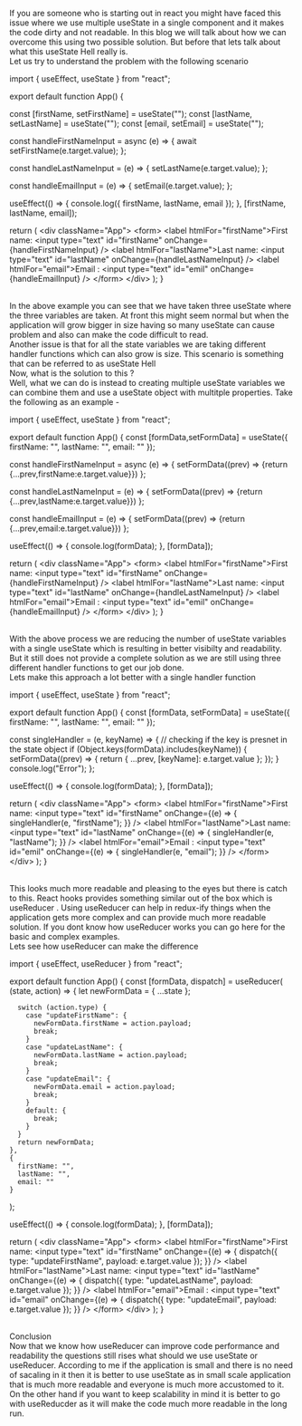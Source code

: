 <NormalText>If you are someone who is starting out in react you might have faced this issue where we use
multiple <RoundedText>useState</RoundedText> in a single component and it makes the code dirty and not readable. In this blog we will talk about how we can overcome this using two possible solution. But before that lets talk about what this <RoundedText>useState Hell</RoundedText> really is.</NormalText>
<br/>
<Heading>Let us try to understand the problem with the following scenario</Heading>
<br/>
<Syntax language="jsx">

import { useEffect, useState } from "react";

export default function App() {

  const [firstName, setFirstName] = useState("");
  const [lastName, setLastName] = useState("");
  const [email, setEmail] = useState("");

  const handleFirstNameInput = async (e) => {
    await setFirstName(e.target.value);
  };

  const handleLastNameInput = (e) => {
    setLastName(e.target.value);
  };

  const handleEmailInput = (e) => {
    setEmail(e.target.value);
  };

  useEffect(() => {
    console.log({ firstName, lastName, email });
  }, [firstName, lastName, email]);

  return (
    \<div className="App">
      \<form>
        \<label htmlFor="firstName">First name: </label>
        \<input type="text" id="firstName" onChange={handleFirstNameInput} />
        \<label htmlFor="lastName">Last name: </label>
        \<input type="text" id="lastName" onChange={handleLastNameInput} />
        \<label htmlFor="email">Email : </label>
        \<input type="text" id="emil" onChange={handleEmailInput} />
      \</form>
    \</div>
  );
}

</Syntax>
<br/>
<NormalText>In the above example you can see that we have taken three useState where the three variables are taken. At front this might seem normal but when the application will grow bigger in size having so many useState can cause problem and also can make the code difficult to read.</NormalText>
<br/>
<NormalText>Another issue is that for all the state variables we are taking different handler functions which can also grow is size. This scenario is something that can be referred  to as <RoundedText>useState Hell</RoundedText></NormalText>
<br/>
<Heading>Now, what is the solution to this ?</Heading>
<br/>
<NormalText>Well, what we can do is instead to creating multiple useState variables we can combine them and use a <RoundedText>useState object</RoundedText> with multitple properties. Take the following as an example - </NormalText>
<br/>
<Syntax language="jsx">

import { useEffect, useState } from "react";

export default function App() {
  const [formData,setFormData] = useState({
    firstName: "",
    lastName: "",
    email: ""
  });

  const handleFirstNameInput = async (e) => {
    setFormData((prev) => {return {...prev,firstName:e.target.value}})
  };

  const handleLastNameInput = (e) => {
    setFormData((prev) => {return {...prev,lastName:e.target.value}})
  };

  const handleEmailInput = (e) => {
    setFormData((prev) => {return {...prev,email:e.target.value}})
  };

  useEffect(() => {
    console.log(formData);
  }, [formData]);

  return (
    \<div className="App">
      \<form>
        \<label htmlFor="firstName">First name: </label>
        \<input type="text" id="firstName" onChange={handleFirstNameInput} />
        \<label htmlFor="lastName">Last name: </label>
        \<input type="text" id="lastName" onChange={handleLastNameInput} />
        \<label htmlFor="email">Email : </label>
        \<input type="text" id="emil" onChange={handleEmailInput} />
      \</form>
    \</div>
  );
}


</Syntax>
<br/>
<NormalText>With the above process we are reducing the number of useState variables with a single useState which is resulting in better visibilty and readability. But it still does not provide a complete solution as we are still using three different handler functions to get our job done.</NormalText>
<br/>
<Heading>Lets make this approach a lot better with a single handler function</Heading>
<br/>
<Syntax language="jsx">

import { useEffect, useState } from "react";

export default function App() {
  const [formData, setFormData] = useState({
    firstName: "",
    lastName: "",
    email: ""
  });

  const singleHandler = (e, keyName) => {
    // checking if the key is presnet in the state object
    if (Object.keys(formData).includes(keyName)) {
      setFormData((prev) => {
        return { ...prev, \[keyName]: e.target.value };
      });
    }
    console.log("Error");
  };

  useEffect(() => {
    console.log(formData);
  }, \[formData]);

  return (
    \<div className="App">
      \<form>
        \<label htmlFor="firstName">First name: </label>
        \<input
          type="text"
          id="firstName"
          onChange={(e) => {
            singleHandler(e, "firstName");
          }}
        />
        \<label htmlFor="lastName">Last name: </label>
        \<input
          type="text"
          id="lastName"
          onChange={(e) => {
            singleHandler(e, "lastName");
          }}
        />
        \<label htmlFor="email">Email : </label>
        \<input
          type="text"
          id="emil"
          onChange={(e) => {
            singleHandler(e, "email");
          }}
        />
      \</form>
    \</div>
  );
}

</Syntax>
<br/>
<NormalText>This looks much more readable and pleasing to the eyes but there is catch to this. React hooks provides something similar out of the box which is <RoundedText>useReducer</RoundedText> . Using useReducer can help in redux-ify things when the application gets more complex and can provide much more readable solution. If you dont know how useReducer works you can go <UrlTag data="https://blog.webdevsimplified.com/2020-06/use-reducer/">here</UrlTag> for the basic and complex examples.</NormalText>
<br/>
<Heading>Lets see how useReducer can make the difference</Heading>
<br/>
<Syntax language="jsx">

import { useEffect, useReducer } from "react";

export default function App() {
  const [formData, dispatch] = useReducer(
    (state, action) => {
      let newFormData = { ...state };

      switch (action.type) {
        case "updateFirstName": {
          newFormData.firstName = action.payload;
          break;
        }
        case "updateLastName": {
          newFormData.lastName = action.payload;
          break;
        }
        case "updateEmail": {
          newFormData.email = action.payload;
          break;
        }
        default: {
          break;
        }
      }
      return newFormData;
    },
    {
      firstName: "",
      lastName: "",
      email: ""
    }
  );

  useEffect(() => {
    console.log(formData);
  }, \[formData]);

  return (
    \<div className="App">
      \<form>
        \<label htmlFor="firstName">First name: </label>
        \<input
          type="text"
          id="firstName"
          onChange={(e) => {
            dispatch({ type: "updateFirstName", payload: e.target.value });
          }}
        />
       \<label htmlFor="lastName">Last name: </label>
        \<input
          type="text"
          id="lastName"
          onChange={(e) => {
            dispatch({ type: "updateLastName", payload: e.target.value });
          }}
        />
        \<label htmlFor="email">Email : </label>
        \<input
          type="text"
          id="email"
          onChange={(e) => {
            dispatch({ type: "updateEmail", payload: e.target.value });
          }}
        />
      \</form>
    \</div>
  );
}

</Syntax>
<br/>
<Heading>Conclusion</Heading>
<br/>
<NormalText>Now that we know how useReducer can improve code performance and readability the questions still rises what should we use <RoundedText>useState</RoundedText> or <RoundedText>useReducer</RoundedText>. According to me if the application is small and there is no need of sacaling in it then it is better to use <RoundedText>useState</RoundedText> as in small scale application that is much more readable and everyone is much more accustomed to it. On the other hand if you want to keep scalability in mind it is better to go with <RoundedText>useReducder</RoundedText> as it will make the code much more readable in the long run.</NormalText>